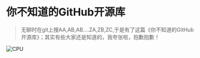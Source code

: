 # 你不知道的GitHub开源库
> 无聊时在git上搜AA,AB,AB....ZA,ZB,ZC,于是有了这篇《你不知道的GitHub开源库》；其实有些大家还是知道的，我夸张啦，抱歉抱歉！

![CPU](https://raw.githubusercontent.com/chinesemanbobo/Open-Source-Libraries-On-GitHub-You-Did-Not-Know/5e4fe2de251ebfd4fb9bcd4ef08a9374ca3085ae/cpu.gif)
